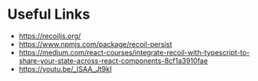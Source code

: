 # Useful Links

- https://recoiljs.org/
- https://www.npmjs.com/package/recoil-persist
- https://medium.com/react-courses/integrate-recoil-with-typescript-to-share-your-state-across-react-components-8cf1a3910fae
- https://youtu.be/_ISAA_Jt9kI
